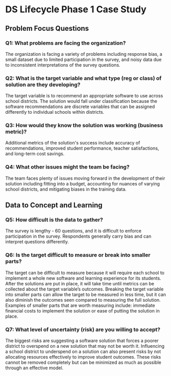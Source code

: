 # DS Lifecycle Phase 1 Case Study

## Problem Focus Questions

### Q1: What problems are facing the organization?
The organization is facing a variety of problems including response bias, a small dataset due to limited participation in the survey, and noisy data due to inconsistent interpretations of the survey questions.

### Q2: What is the target variable and what type (reg or class) of solution are they developing?
The target variable is to recommend an appropriate software to use across school districts. The solution would fall under classification because the software recommendations are discrete variables that can be assigned differently to individual schools within districts.

### Q3: How would they know the solution was working (business metric)?
Additional metrics of the solution's success include accuracy of recommendations, improved student performance, teacher satisfactions, and long-term cost savings.

### Q4: What other issues might the team be facing?
The team faces plenty of issues moving forward in the development of their solution including fitting into a budget, accounting for nuances of varying school districts, and mitigating biases in the training data.

## Data to Concept and Learning

### Q5: How difficult is the data to gather?
The survey is lengthy - 60 questions, and it is difficult to enforce participation in the survey. Respondents generally carry bias and can interpret questions differently.

### Q6: Is the target difficult to measure or break into smaller parts?
The target can be difficult to measure because it will require each school to implement a whole new software and learning experience for its students. After the solutions are put in place, it will take time until metrics can be collected about the target variable’s outcomes. Breaking the target variable into smaller parts can allow the target to be measured in less time, but it can also diminish the outcomes seen compared to measuring the full solution. Examples of smaller parts that are worth measuring include: immediate financial costs to implement the solution or ease of putting the solution in place.

### Q7: What level of uncertainty (risk) are you willing to accept?
The biggest risks are suggesting a software solution that forces a poorer district to overspend on a new solution that may not be worth it. Influencing a school district to underspend on a solution can also present risks by not allocating resources effectively to improve student outcomes. These risks cannot be removed completely but can be minimized as much as possible through an effective model.
